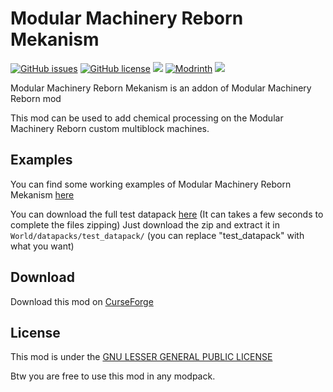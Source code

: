 # Modular Machinery Reborn Mekanism

[![GitHub issues](https://img.shields.io/github/issues/alec016/MMR-Mekanism?style=flat-square)](https://github.com/alec016/MMR-Mekanism/issues)
[![GitHub license](https://img.shields.io/github/license/alec016/MMR-Mekanism?color=0690ff&style=flat-square)](https://github.com/alec016/MMR-Mekanism/1211/LICENSE.md)
[![](http://cf.way2muchnoise.eu/1131856.svg?badge_style=flat)](https://www.curseforge.com/minecraft/mc-mods/modular-machinery-reborn-mekanism)
[![Modrinth](https://img.shields.io/modrinth/dt/modular-machinery-reborn-mekanism?color=00AF5C&label=downloads&style=flat&logo=modrinth)](https://modrinth.com/mod/modular-machinery-reborn-mekanism)
[![](https://img.shields.io/discord/1071821610836828200?color=7289DA)](https://discord.gg/2XCPCVa59h)

Modular Machinery Reborn Mekanism is an addon of Modular Machinery Reborn mod

This mod can be used to add chemical processing on the Modular Machinery Reborn custom multiblock machines.

## Examples

You can find some working examples of Modular Machinery Reborn Mekanism [here](https://github.com/alec016/modular-machinery-reborn/tree/1.21-NeoForge/test_datapack)

You can download the full test datapack [here](https://download-directory.github.io/?url=https%3A%2F%2Fgithub.com%2Falec016%2Fmodular-machinery-reborn%2Ftree%2F1.21-NeoForge%2Ftest_datapack) (It can takes a few seconds to complete the files zipping) Just download the zip and extract it in `World/datapacks/test_datapack/` (you can replace "test_datapack" with what you want)

## Download

Download this mod on [CurseForge](https://www.curseforge.com/minecraft/mc-mods/modular-machinery-reborn-mekanism)

## License

This mod is under the [GNU LESSER GENERAL PUBLIC LICENSE](https://www.curseforge.com/project/1131856/license)

Btw you are free to use this mod in any modpack.